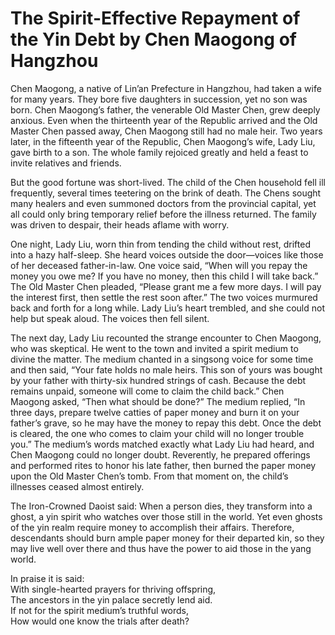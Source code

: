 # The Spirit-Effective Repayment of the Yin Debt by Chen Maogong of Hangzhou

Chen Maogong, a native of Lin’an Prefecture in Hangzhou, had taken a wife for many years. They bore five daughters in succession, yet no son was born. Chen Maogong’s father, the venerable Old Master Chen, grew deeply anxious. Even when the thirteenth year of the Republic arrived and the Old Master Chen passed away, Chen Maogong still had no male heir. Two years later, in the fifteenth year of the Republic, Chen Maogong’s wife, Lady Liu, gave birth to a son. The whole family rejoiced greatly and held a feast to invite relatives and friends.

But the good fortune was short-lived. The child of the Chen household fell ill frequently, several times teetering on the brink of death. The Chens sought many healers and even summoned doctors from the provincial capital, yet all could only bring temporary relief before the illness returned. The family was driven to despair, their heads aflame with worry.

One night, Lady Liu, worn thin from tending the child without rest, drifted into a hazy half-sleep. She heard voices outside the door—voices like those of her deceased father-in-law. One voice said, “When will you repay the money you owe me? If you have no money, then this child I will take back.” The Old Master Chen pleaded, “Please grant me a few more days. I will pay the interest first, then settle the rest soon after.” The two voices murmured back and forth for a long while. Lady Liu’s heart trembled, and she could not help but speak aloud. The voices then fell silent.

The next day, Lady Liu recounted the strange encounter to Chen Maogong, who was skeptical. He went to the town and invited a spirit medium to divine the matter. The medium chanted in a singsong voice for some time and then said, “Your fate holds no male heirs. This son of yours was bought by your father with thirty-six hundred strings of cash. Because the debt remains unpaid, someone will come to claim the child back.” Chen Maogong asked, “Then what should be done?” The medium replied, “In three days, prepare twelve catties of paper money and burn it on your father’s grave, so he may have the money to repay this debt. Once the debt is cleared, the one who comes to claim your child will no longer trouble you.” The medium’s words matched exactly what Lady Liu had heard, and Chen Maogong could no longer doubt. Reverently, he prepared offerings and performed rites to honor his late father, then burned the paper money upon the Old Master Chen’s tomb. From that moment on, the child’s illnesses ceased almost entirely.

The Iron-Crowned Daoist said: When a person dies, they transform into a ghost, a yin spirit who watches over those still in the world. Yet even ghosts of the yin realm require money to accomplish their affairs. Therefore, descendants should burn ample paper money for their departed kin, so they may live well over there and thus have the power to aid those in the yang world.

In praise it is said:  
With single-hearted prayers for thriving offspring,  
The ancestors in the yin palace secretly lend aid.  
If not for the spirit medium’s truthful words,  
How would one know the trials after death?